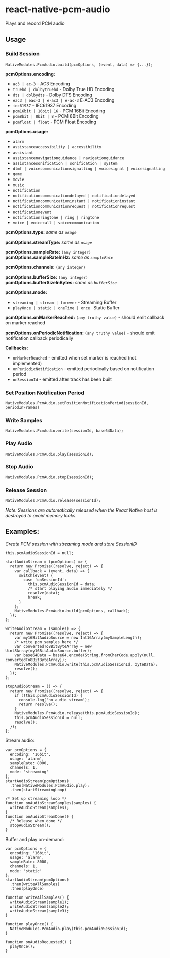 # react-native-pcm-audio
Plays and record PCM audio

## Usage

### Build Session
`NativeModules.PcmAudio.build(pcmOptions, (event, data) => {...});`

**pcmOptions.encoding:**
 * `ac3 | ac-3` - AC3 Encoding
 * `truehd | dolbytruehd` - Dolby True HD Encoding
 * `dts | dolbydts` - Dolby DTS Encoding
 * `eac3 | eac-3 | e-ac3 | e-ac-3` E-AC3 Encoding
 * `iec61937` - IEC61937 Encoding
 * `pcm16bit | 16bit| 16` - PCM 16Bit Encoding
 * `pcm8bit | 8bit | 8` - PCM 8Bit Encoding
 * `pcmfloat | float` - PCM Float Encoding

**pcmOptions.usage:**
 * `alarm`
 * `assistanceaccessibility | accessibility`
 * `assistant`
 * `assistancenavigationguidance | navigationguidance`
 * `assistancesonification | sonification | system`
 * `dtmf | voicecommunicationsignalling | voicesignal | voicesignalling`
 * `game`
 * `movie`
 * `music`
 * `notification`
 * `notificationcommunicationdelayed | notificationdelayed`
 * `notificationcommunicationinstant | notificationinstant`
 * `notificationcommunicationrequest | notificationrequest`
 * `notificationevent`
 * `notificationringtone | ring | ringtone`
 * `voice | voicecall | voicecommunication`

**pcmOptions.type:** *same as `usage`*

**pcmOptions.streamType:** *same as `usage`*

**pcmOptions.sampleRate:** `(any integer)`  
**pcmOptions.sampleRateInHz:** *same as `sampleRate`*

**pcmOptions.channels:** `(any integer)`

**pcmOptions.bufferSize:** `(any integer)`  
**pcmOptions.bufferSizeInBytes:** *same as `bufferSize`*

**pcmOptions.mode:**
 * `streaming | stream | forever` - Streaming Buffer
 * `playOnce | static | oneTime | once ` Static Buffer

**pcmOptions.onMarkerReached:** `(any truthy value)` - should emit callback on marker reached

**pcmOptions.onPeriodicNotification:** `(any truthy value)` - should emit notification callback periodically

**Callbacks:**
 * `onMarkerReached` - emitted when set marker is reached (not implemented)
 * `onPeriodicNotification` - emitted periodically based on notification period
 * `onSessionId` - emitted after track has been built

### Set Position Notification Period
`NativeModules.PcmAudio.setPositionNotificationPeriod(sessionId, periodInFrames)`

### Write Samples
`NativeModules.PcmAudio.write(sessionId, base64Data);`

### Play Audio
`NativeModules.PcmAudio.play(sessionId);`

### Stop Audio
`NativeModules.PcmAudio.stop(sessionId);`

### Release Session
`NativeModules.PcmAudio.release(sessionId);`

*Note: Sessions are automatically released when the React Native host is destroyed to avoid memory leaks.*

## Examples:

*Create PCM session with streaming mode and store SessionID*
```
this.pcmAudioSessionId = null;

startAudioStream = (pcmOptions) => {
  return new Promise((resolve, reject) => {
    var callback = (event, data) => {
      switch(event) {
        case 'onSessionId':
          this.pcmAudioSessionId = data;
          /* start playing audio immediately */
          resolve(data);
          break;
      }
    };
    NativeModules.PcmAudio.build(pcmOptions, callback);
  });
};

writeAudioStream = (samples) => {
  return new Promise((resolve, reject) => {
    var my16BitAudioSource = new Int16Array(mySampleLength);
    /* write pcm samples here */
    var convertedTo8BitByteArray = new Uint8Array(my16BitAudioSource.buffer);
    var base64Data = base64.encode(String.fromCharCode.apply(null, convertedTo8BitByteArray));
    NativeModules.PcmAudio.write(this.pcmAudioSessionId, byteData);
    resolve();
  });
};

stopAudioStream = () => {
  return new Promise((resolve, reject) => {
    if (!this.pcmAudioSessionId) {
      console.log('no audio stream');
      return resolve();
    }
    NativeModules.PcmAudio.release(this.pcmAudioSessionId);
    this.pcmAudioSessionId = null;
    resolve();
  });
};
```

Stream audio:
```
var pcmOptions = {
  encoding: '16bit',
  usage: 'alarm',
  sampleRate: 8000,
  channels: 1,
  mode: 'streaming'
};
startAudioStream(pcmOptions)
  .then(NativeModules.PcmAudio.play);
  .then(startStreamingLoop)

/* Set up streaming loop */
function onAudioStreamSamples(samples) {
  writeAudioStream(samples);
}
function onAudioStreamDone() {
  /* Release when done */
  stopAudioStream();
}
```

Buffer and play on-demand:
```
var pcmOptions = {
  encoding: '16bit',
  usage: 'alarm',
  sampleRate: 8000,
  channels: 1,
  mode: 'static'
};
startAudioStream(pcmOptions)
  .then(writeAllSamples)
  .then(playOnce)

function writeAllSamples() {
  writeAudioStream(sample1);
  writeAudioStream(sample2);
  writeAudioStream(sample3);
}

function playOnce() {
  NativeModules.PcmAudio.play(this.pcmAudioSessionId);
}

function onAudioRequested() {
  playOnce();
}
```

